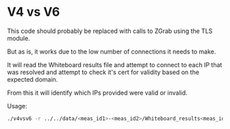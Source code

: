 # V4 vs V6

This code should probably be replaced with calls to ZGrab using the TLS module.

But as is, it works due to the low number of connections it needs to make.

It will read the Whiteboard results file and attempt to connect to each IP that was resolved and attempt to check it's cert for validity based on the expected domain.

From this it will identify which IPs provided were valid or invalid.

Usage:
```bash
./v4vsv6 -r ../../data/<meas_id1>-<meas_id2>/Whiteboard_results<meas_id1>-<meas_id2>.json -u "<string of comma separated domains to considered 'unblocked'>"
```